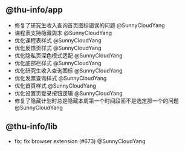 ## @thu-info/app
- 修复了研究生收入查询首页图标错误的问题 @SunnyCloudYang
- 课程表支持隐藏周末 @SunnyCloudYang
- 优化课程表样式 @SunnyCloudYang
- 优化反馈页样式 @SunnyCloudYang
- 优化隐私页深色模式适配 @SunnyCloudYang
- 优化底部栏样式 @SunnyCloudYang
- 优化研究生收入查询图标 @SunnyCloudYang
- 优化发票查询样式 @SunnyCloudYang
- 优化首頁样式 @SunnyCloudYang
- 优化设置页登录按钮逻辑 @SunnyCloudYang
- 修复了隐藏计划时总是隐藏本周第一个时间段而不是选定那一个的问题 @SunnyCloudYang

## @thu-info/lib
- fix: fix browser extension (#673) @SunnyCloudYang
